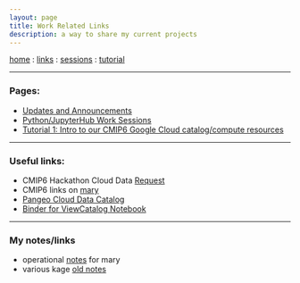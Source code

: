 ```yaml
---
layout: page
title: Work Related Links
description: a way to share my current projects
---
```


[home](../index.html) : [links](../pages/links.html) : [sessions](../pages/sessions.html) : [tutorial](../pages/tutorial1.html)

--------------
### Pages:
- [Updates and Announcements](index.html)
- [Python/JupyterHub Work Sessions](pages/sessions.html)
- [Tutorial 1: Intro to our CMIP6 Google Cloud catalog/compute resources ](pages/tutorial1.html)

--------------
### Useful links:
- CMIP6 Hackathon Cloud Data [Request](https://docs.google.com/forms/d/e/1FAIpQLScFjA5IddqBs2Rc0xGbzn32NPq12TKr-b-8KGtXWyNDK5sJCg/viewform)
- CMIP6 links on [mary](http://mary.ldeo.columbia.edu:8080/CMIP6)
- [Pangeo Cloud Data Catalog](https://pangeo-data.github.io/pangeo-datastore)
- [Binder for ViewCatalog Notebook](https://binder.pangeo.io/v2/gh/naomi-henderson/CMIP6-qgrid/master)


--------------
### My notes/links
- operational [notes](pages/mary.html) for mary
- various kage [old notes](http://kage.ldeo.columbia.edu/notes/) 
